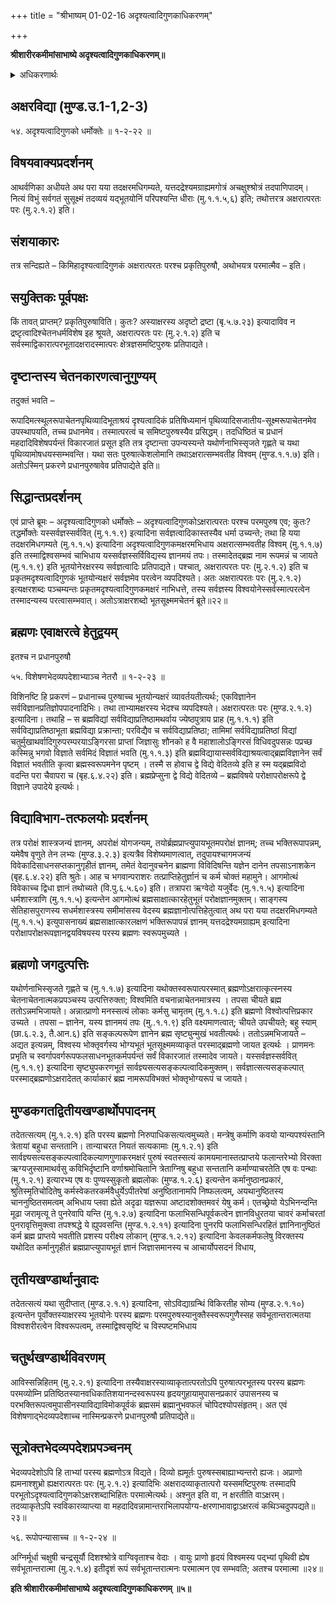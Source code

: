 +++
title = "श्रीभाष्यम् 01-02-16 अदृश्यत्वादिगुणकाधिकरणम्"

+++


**श्रीशारीरकमीमांसाभाष्ये अदृश्यत्वादिगुणकाधिकरणम्॥**

<details><summary>अधिकरणार्थः</summary>

अदृश्यत्वादिगुणकं ब्रह्मैव, न प्रधानपुरुषौ
</details>

## अक्षरविद्या (मुण्ड.उ.1-1,2-3)

५४. अदृश्यत्वादिगुणको धर्मोक्तेः ॥ १-२-२२ ॥

## विषयवाक्यप्रदर्शनम्

आथर्वणिका अधीयते अथ परा यया तदक्षरमधिगम्यते, यत्तदद्रेश्यमग्राह्यमगोत्रं अचक्षुश्श्रोत्रं तदपाणिपादम्। नित्यं विभुं सर्वगतं सुसूक्ष्मं तदव्ययं यद्भूतयोनिं परिपश्यन्ति धीराः (मु.१.१.५,६) इति; तथोत्तरत्र अक्षरात्परतः परः (मु.२.१.२) इति।

## संशयाकारः

तत्र सन्दिह्यते – किमिहादृश्यत्वादिगुणकं अक्षरात्परतः परश्च प्रकृतिपुरुषौ, अथोभयत्र परमात्मैव – इति।

## सयुक्तिकः पूर्वपक्षः

किं तावत् प्राप्तम्? प्रकृतिपुरुषाविति। कुतः? अस्याक्षरस्य अदृष्टो द्रष्टा (बृ.५.७.२३) इत्यादाविव न द्रष्टृत्वादिश्चेतनधर्मविशेष इह श्रूयते, अक्षरात्परतः परः (मु.२.१.२) इति च सर्वस्माद्विकारात्परभूतादक्षरादस्मात्परः क्षेत्रज्ञसमष्टिपुरुषः प्रतिपाद्यते।

## दृष्टान्तस्य चेतनकारणत्वानुगुण्यम्

तदुक्तं भवति –

रूपादिमत्स्थूलरूपाचेतनपृथिव्यादिभूताश्रयं दृश्यत्वादिकं प्रतिषिध्यमानं पृथिव्यादिसजातीय-सूक्ष्मरूपाचेतनमेव उपस्थापयति, तच्च प्रधानमेव। तस्मात्परत्वं च समिष्टपुरुषस्यैव प्रसिद्धम्। तदधिष्ठितं च प्रधानं महदादिविशेषपर्यन्तं विकारजातं प्रसूत इति तत्र दृष्टान्ता उपन्यस्यन्ते यथोर्णनाभिस्सृजते गृह्णते च यथा पृथिव्यामोषधयस्सम्भवन्ति। यथा सतः पुरुषात्केशलोमानि तथाऽक्षरात्सम्भवतीह विश्वम् (मुण्ड.१.१.७) इति। अतोऽस्मिन् प्रकरणे प्रधानपुरुषावेव प्रतिपाद्येते इति॥

## सिद्धान्तप्रदर्शनम्

एवं प्राप्ते ब्रूमः – अदृश्यत्वादिगुणको धर्मोक्तेः – अदृश्यत्वादिगुणकोऽक्षरात्परतः परश्च परमपुरुष एव; कुतः? तद्धर्मोक्तेः यस्सर्वज्ञस्सर्ववित् (मु.१.१.९) इत्यादिना सर्वज्ञत्वादिकास्तस्यैव धर्मा उच्यन्ते; तथा हि यया तदक्षरमिधगम्यते (मु.१.१.५) इत्यादिना अदृश्यत्वादिगुणकमक्षरमभिधाय अक्षरात्सम्भवतीह विश्वम् (मु.१.१.७) इति तस्माद्विश्वसम्भवं चाभिधाय यस्सर्वज्ञस्सर्विविद्यस्य ज्ञानमयं तपः। तस्मादेतद्ब्रह्म नाम रूपमन्नं च जायते (मु.१.१.९) इति भूतयोनेरक्षरस्य सर्वज्ञत्वादिः प्रतिपाद्यते। पश्चात्, अक्षरात्परतः परः (मु.२.१.२) इति च प्रकृतमदृश्यत्वादिगुणकं भूतयोन्यक्षरं सर्वज्ञमेव परत्वेन व्यपदिश्यते। अतः अक्षरात्परतः परः (मु.२.१.२) इत्यक्षरशब्दः पञ्चम्यन्तः प्रकृतमदृश्यत्वादिगुणकमक्षरं नाभिधत्ते, तस्य सर्वज्ञस्य विश्वयोनेस्सर्वस्मात्परत्वेन तस्मादन्यस्य परत्वासम्भवात्। अतोऽत्राक्षरशब्दो भूतसूक्ष्ममचेतनं ब्रूते॥२२॥

## ब्रह्मणः एवाक्षरत्वे हेतुद्वयम्

इतश्च न प्रधानपुरुषौ

५५. विशेषणभेदव्यपदेशाभ्याञ्च नेतरौ ॥ १-२-२३ ॥

विशिनष्टि हि प्रकरणं – प्रधानाच्च पुरुषाच्च भूतयोन्यक्षरं व्यावर्तयतीत्यर्थः; एकविज्ञानेन सर्वविज्ञानप्रतिज्ञोपपादनादिभिः। तथा ताभ्यामक्षरस्य भेदश्च व्यपदिश्यते। अक्षरात्परतः परः (मुण्ड.२.१.२) इत्यादिना। तथाहि – स ब्रह्मविद्यां सर्वविद्याप्रतिष्ठामथर्वाय ज्येष्ठपुत्राय प्राह (मु.१.१.१) इति सर्वविद्याप्रतिष्ठाभूता ब्रह्मविद्या प्रक्रान्ता; परविद्यैव च सर्वविद्याप्रतिष्ठा; तामिमां सर्वविद्याप्रतिष्ठां विद्यां चतुर्मुखाथर्वादिगुरुपरम्परयाऽङ्गिरसा प्राप्तां जिज्ञासुः शौनको ह वै महाशालोऽङ्गिरसं विधिवदुपसन्नः पप्रच्छ कस्मिन्नु भगवो विज्ञाते सर्वमिदं विज्ञातं भवति (मु.१.१.३) इति ब्रह्मविद्यायास्सर्वविद्याश्रयत्वाद्ब्रह्मविज्ञानेन सर्वं विज्ञातं भवतीति कृत्वा ब्रह्मस्वरूपमनेन पृष्टम् । तस्मै स होवाच द्वे विद्ये वेदितव्ये इति ह स्म यद्ब्रह्मविदो वदन्ति परा चैवापरा च (बृह.६.४.२२) इति। ब्रह्मप्रेप्सुना द्वे विद्ये वेदितव्ये – ब्रह्मविषये परोक्षापरोक्षरूपे द्वे विज्ञाने उपादेये इत्यर्थः।

## विद्याविभाग-तत्फलयोः प्रदर्शनम्

तत्र परोक्षं शास्त्रजन्यं ज्ञानम्, अपरोक्षं योगजन्यम्, तयोर्ब्रह्मप्राप्त्युपायभूतमपरोक्षं ज्ञानम्; तच्च भक्तिरूपापन्नम्, यमेवैष वृणुते तेन लभ्यः (मुण्ड.३.२.३) इत्यत्रैव विशेष्यमाणत्वात्, तदुपायश्चागमजन्यं विवेकादिसाधनसप्तकानुगृहीतं ज्ञानम्, तमेतं वेदानुवचनेन ब्राह्मणा विविदिषन्ति यज्ञेन दानेन तपसाऽनाशकेन (बृह.६.४.२२) इति श्रुतेः। आह च भगवान्पराशरः तत्प्राप्तिहेतुर्ज्ञानं च कर्म चोक्तं महामुने। आगमोत्थं विवेकाच्च द्विधा ज्ञानं तथोच्यते (वि.पु.६.५.६०) इति। तत्रापरा ऋग्वेदो यजुर्वेदः (मु.१.१.५) इत्यादिना धर्मशास्त्राणि (मु.१.१.५) इत्यन्तेन आगमोत्थं ब्रह्मसाक्षात्कारहेतुभूतं परोक्षज्ञानमुक्तम्। साङ्गस्य सेतिहासपुराणस्य सधर्मशास्त्रस्य समीमांसस्य वेदस्य ब्रह्मज्ञानोत्पत्तिहेतुत्वात् अथ परा यया तदक्षरमिधगम्यते (मु.१.१.५) इत्युपासनाख्यं ब्रह्मसाक्षात्कारलक्षणं भक्तिरूपापन्नं ज्ञानम् यत्तदद्रेश्यमग्राह्यम् इत्यादिना परोक्षापरोक्षरूपज्ञानद्वयविषयस्य परस्य ब्रह्मणः स्वरूपमुच्यते ।

## ब्रह्मणो जगदुत्पत्तिः

यथोर्णनाभिस्सृजते गृह्णते च (मु.१.१.७) इत्यादिना यथोक्तस्वरूपात्परस्मात् ब्रह्मणोऽक्षरात्कृत्स्नस्य चेतनाचेतनात्मकप्रपञ्चस्य उत्पत्तिरुक्ता; विश्वमिति वचनान्नाचेतनमात्रस्य । तपसा चीयते ब्रह्म ततोऽन्नमभिजायते। अन्नात्प्राणो मनस्सत्यं लोकाः कर्मसु चामृतम् (मु.१.१.८) इति ब्रह्मणो विश्वोत्पत्तिप्रकार उच्यते । तपसा – ज्ञानेन, यस्य ज्ञानमयं तपः (मु..१.१.९) इति वक्ष्यमाणत्वात्; चीयते उपचीयते; बहु स्याम् (छा.६.२.३, तै.आन.६) इति सङ्कल्परूपेण ज्ञानेन ब्रह्म सृष्ट्युन्मुखं भवतीत्यर्थः। ततोऽन्नमभिजायते – अद्यत इत्यन्नम्, विश्वस्य भोक्तृवर्गस्य भोग्यभूतं भूतसूक्ष्ममव्याकृतं परस्माद्ब्रह्मणो जायत इत्यर्थः । प्राणमनः प्रभृति च स्वर्गापवर्गरूपफलसाधनभूतकर्मपर्यन्तं सर्वं विकारजातं तस्मादेव जायते। यस्सर्वज्ञस्सर्ववित् (मु.१.१.९) इत्यादिना सृष्ट्युपकरणभूतं सार्वज्ञ्यसत्यसङ्कल्पत्वादिकमुक्तम्। सर्वज्ञात्सत्यसङ्कल्पात् परस्माद्ब्रह्मणोऽक्षरादेतत् कार्याकारं ब्रह्म नामरूपविभक्तं भोक्तृभोग्यरूपं च जायते।

## मुण्डकगतद्वितीयखण्डार्थोपपादनम्

तदेतत्सत्यम् (मु.१.२.१) इति परस्य ब्रह्मणो निरुपाधिकसत्यत्वमुच्यते। मन्त्रेषु कर्माणि कवयो यान्यपश्यंस्तानि त्रेतायां बहुधा सन्ततानि। तान्याचरत नियतं सत्यकामाः (मु.१.२.१) इति सार्वज्ञ्यसत्यसङ्कल्पत्वादिकल्याणगुणाकरमक्षरं पुरुषं स्वतस्सत्यं कामयमानास्तत्प्राप्तये फलान्तरेभ्यो विरक्ता ऋग्यजुस्सामाथर्वसु कविभिर्दृष्टानि वर्णाश्रमोचितानि त्रेताग्निषु बहुधा सन्ततानि कर्माण्याचरतेति एष वः पन्थाः (मु.१.२.१) इत्यारभ्य एष वः पुण्यस्सुकृतो ब्रह्मलोकः (मुण्ड.१.२.६) इत्यन्तेन कर्मानुष्ठानप्रकारं, श्रुतिस्मृतिचोदितेषु कर्मस्वेकतरकर्मवैधुर्येऽपीतरेषां अनुष्ठितानामपि निष्फलत्वम्, अयथानुष्ठितस्य चाननुष्ठितसमत्वम् अभिधाय प्लवा ह्येते अदृढा यज्ञरूपा अष्टादशोक्तमवरं येषु कर्म। एतच्छ्रेयो येऽभिनन्दन्ति मूढा जरामृत्यू ते पुनरेवापि यन्ति (मु.१.२.७) इत्यादिना फलाभिसन्धिपूर्वकत्वेन ज्ञानविधुरतया चावरं कर्माचरतां पुनरावृत्तिमुक्त्वा तपश्श्रद्धे ये ह्युपवसन्ति (मुण्ड.१.२.११) इत्यादिना पुनरपि फलाभिसन्धिरहितं ज्ञानिनानुष्ठितं कर्म ब्रह्म प्राप्तये भवतीति प्रशस्य परीक्ष्य लोकान् (मुण्ड.१.२.१२) इत्यादिना केवलकर्मफलेषु विरक्तस्य यथोदित कर्मानुगृहीतं ब्रह्मप्राप्त्युपायभूतं ज्ञानं जिज्ञासमानस्य च आचार्योपसदनं विधाय,

## तृतीयखण्डार्थानुवादः

तदेतत्सत्यं यथा सुदीप्तात् (मुण्ड.२.१.१) इत्यादिना, सोऽविद्याग्रन्थिं विकिरतीह सोम्य (मुण्ड.२.१.१०) इत्यन्तेन पूर्वोक्तस्याक्षरस्य भूतयोनेः परस्य ब्रह्मणः परमपुरुषस्यानुक्तैस्स्वरूपगुणैस्सह सर्वभूतान्तरात्मतया विश्वशरीरत्वेन विश्वरूपत्वम्, तस्माद्विश्वसृष्टिं च विस्पष्टमभिधाय

## चतुर्थखण्डार्थविवरणम्

आविस्सन्निहितम् (मु.२.२.१) इत्यादिना तस्यैवाक्षरस्याव्याकृतात्परतोऽपि पुरुषात्परभूतस्य परस्य ब्रह्मणः परमव्योम्नि प्रतिष्ठितस्यानवधिकातिशयानन्दस्वरूपस्य हृदयगुहायामुपासनप्रकारं उपासनस्य च परभक्तिरूपत्वमुपासीनस्याविद्याविमोकपूर्वकं ब्रह्मसमं ब्रह्मानुभवफलं चोपिदश्योपसंहृतम्। अत एवं विशेषणाद्भेदव्यपदेशाच्च नास्मिन्प्रकरणे प्रधानपुरुषौ प्रतिपाद्येते॥

## सूत्रोक्तभेदव्यपदेशप्रपञ्चनम्

भेदव्यपदेशोऽपि हि ताभ्यां परस्य ब्रह्मणोऽत्र विद्यते। दिव्यो ह्यमूर्तः पुरुषस्सबाह्याभ्यन्तरो ह्यजः। अप्राणो ह्यमनाश्शुभ्रो ह्यक्षरात्परतः परः (मु.२.१.२) इत्यादिभिः अक्षरादव्याकृतात्परो यस्समष्टिपुरुषः तस्मादपि परभूतोऽदृश्यत्वादिगुणकोऽक्षरशब्दाभिहितः परमात्मेत्यर्थः। अश्नुत इति वा, न क्षरतीति वाऽक्षरम्। तदव्याकृतेऽपि स्वविकारव्याप्त्या वा महदादिवन्नामान्तराभिलापयोग्य-क्षरणाभावाद्वाऽक्षरत्वं कथिञ्चदुपपद्यते॥२३॥

५६. रूपोपन्यासाच्च ॥ १-२-२४ ॥

अग्निर्मूर्धा चक्षुषी चन्द्रसूर्यौ दिशश्श्रोत्रे वाग्विवृताश्च वेदाः । वायुः प्राणो हृदयं विश्वमस्य पद्भ्यां पृथिवी ह्येष सर्वभूतान्तरात्मा
(मु.२.१.४) इतीदृशं रूपं सर्वभूतान्तरात्मनः परमात्मन एव सम्भवति; अतश्च परमात्मा ॥२४॥

**इति श्रीशारीरकमीमांसाभाष्ये अदृश्यत्वादिगुणकाधिकरणम् ॥५॥**


